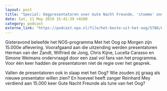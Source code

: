 ```yaml
---
layout: post
title: "Special: Oogpresentatoren over Gute Nacht Freunde, 'stomme' onderwerpen en in slaap vallen"
date: Sat, 11 May 2019 15:41:39 +0200
category: podcast
externe_link: "https://podcast.npo.nl/file/het-beste-uit-het-oog/5786/nporadio1_het-beste-uit-het-oog_20190511_special-oogpresentatoren-over-gute-nacht-freunde-stomme-onderwerpen-en-in-slaap-vallen_BVLS0T.mp3"
---
```


Gisteravond beleefde het NOS-programma Met het Oog op Morgen zijn 15.000e aflevering. Voorafgaand aan die uitzending werden presentatoren Herman van der Zandt, Wilfried de Jong, Chris Kijne, Lucella Carasso en Simone Weimans ondervraagd door een zaal vol fans van het programma. Voor één keer hadden de presentatoren niet de regie over het gesprek.

Vallen de presentatoren ook in slaap met het Oog? Wie zouden zij graag als nieuwe presentator willen zien? En hoeveel heeft zanger Reinhard Mey verdiend aan 15.000 keer Gute Nacht Freunde als tune van het Oog?
